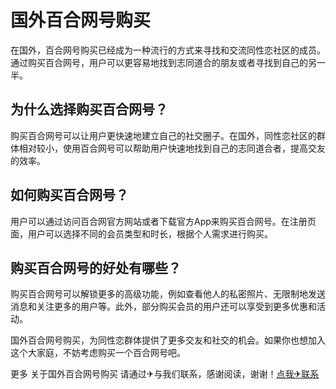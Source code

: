 # 国外百合网号购买

在国外，百合网号购买已经成为一种流行的方式来寻找和交流同性恋社区的成员。通过购买百合网号，用户可以更容易地找到志同道合的朋友或者寻找到自己的另一半。

## 为什么选择购买百合网号？

购买百合网号可以让用户更快速地建立自己的社交圈子。在国外，同性恋社区的群体相对较小，使用百合网号可以帮助用户快速地找到自己的志同道合者，提高交友的效率。

## 如何购买百合网号？

用户可以通过访问百合网官方网站或者下载官方App来购买百合网号。在注册页面，用户可以选择不同的会员类型和时长，根据个人需求进行购买。

## 购买百合网号的好处有哪些？

购买百合网号可以解锁更多的高级功能，例如查看他人的私密照片、无限制地发送消息和关注更多的用户等。此外，部分购买会员的用户还可以享受到更多优惠和活动。

国外百合网号购买，为同性恋群体提供了更多交友和社交的机会。如果你也想加入这个大家庭，不妨考虑购买一个百合网号吧。

更多 关于国外百合网号购买 请通过✈与我们联系，感谢阅读，谢谢！[点我✈联系](https://abc.k02.cc)
